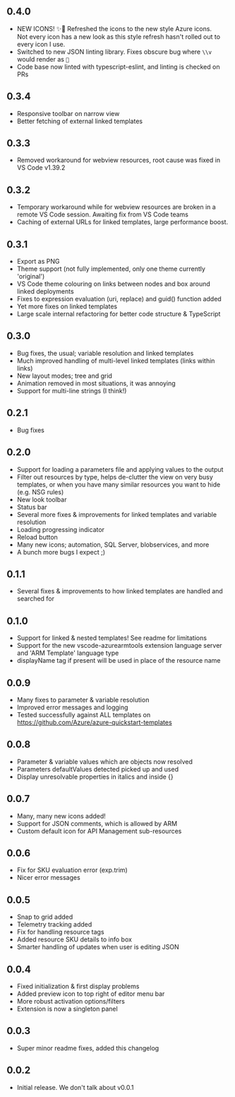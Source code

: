 ## 0.4.0
- NEW ICONS! ✨🎨 Refreshed the icons to the new style Azure icons.  
  Not every icon has a new look as this style refresh hasn't rolled out to every icon I use.
- Switched to new JSON linting library. Fixes obscure bug where `\\v` would render as ``
- Code base now linted with typescript-eslint, and linting is checked on PRs

  
## 0.3.4
- Responsive toolbar on narrow view
- Better fetching of external linked templates


## 0.3.3
- Removed workaround for webview resources, root cause was fixed in VS Code v1.39.2


## 0.3.2
- Temporary workaround while for webview resources are broken in a remote VS Code session. Awaiting fix from VS Code teams
- Caching of external URLs for linked templates, large performance boost.


## 0.3.1
- Export as PNG
- Theme support (not fully implemented, only one theme currently 'original')
- VS Code theme colouring on links between nodes and box around linked deployments
- Fixes to expression evaluation (uri, replace) and guid() function added
- Yet more fixes on linked templates
- Large scale internal refactoring for better code structure & TypeScript


## 0.3.0
- Bug fixes, the usual; variable resolution and linked templates
- Much improved handling of multi-level linked templates (links within links)
- New layout modes; tree and grid
- Animation removed in most situations, it was annoying
- Support for multi-line strings (I think!)


## 0.2.1
- Bug fixes


## 0.2.0
- Support for loading a parameters file and applying values to the output
- Filter out resources by type, helps de-clutter the view on very busy templates, or when you have many similar resources you want to hide (e.g. NSG rules)
- New look toolbar
- Status bar
- Several more fixes & improvements for linked templates and variable resolution
- Loading progressing indicator
- Reload button
- Many new icons; automation, SQL Server, blobservices, and more
- A bunch more bugs I expect ;)


## 0.1.1
- Several fixes & improvements to how linked templates are handled and searched for
  

## 0.1.0
- Support for linked & nested templates! See readme for limitations
- Support for the new vscode-azurearmtools extension language server and 'ARM Template' language type
- displayName tag if present will be used in place of the resource name


## 0.0.9
- Many fixes to parameter & variable resolution
- Improved error messages and logging
- Tested successfully against ALL templates on https://github.com/Azure/azure-quickstart-templates


## 0.0.8
- Parameter & variable values which are objects now resolved
- Parameters defaultValues detected picked up and used
- Display unresolvable properties in italics and inside {}


## 0.0.7
- Many, many new icons added!
- Support for JSON comments, which is allowed by ARM
- Custom default icon for API Management sub-resources


## 0.0.6
- Fix for SKU evaluation error (exp.trim)
- Nicer error messages


## 0.0.5
- Snap to grid added
- Telemetry tracking added
- Fix for handling resource tags
- Added resource SKU details to info box
- Smarter handling of updates when user is editing JSON


## 0.0.4
- Fixed initialization & first display problems
- Added preview icon to top right of editor menu bar
- More robust activation options/filters
- Extension is now a singleton panel


## 0.0.3
- Super minor readme fixes, added this changelog


## 0.0.2
- Initial release. We don't talk about v0.0.1
